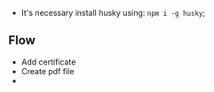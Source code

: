 - It's necessary install husky using: `npm i -g husky`;

## Flow

- Add certificate
- Create pdf file
- 